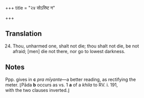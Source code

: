 +++
title = "२४ सोऽरिष्ट न"

+++
## Translation
24. Thou, unharmed one, shalt not die; thou shalt not die, be not  
afraid; \[men\] die not there, nor go to lowest darkness.

## Notes
Ppp. gives in **c** *pra mīyante*—a better reading, as rectifying the  
meter. ⌊Pāda **b** occurs as vs. 1 **a** of a *khila* to RV. i. 191,  
with the two clauses inverted.⌋
